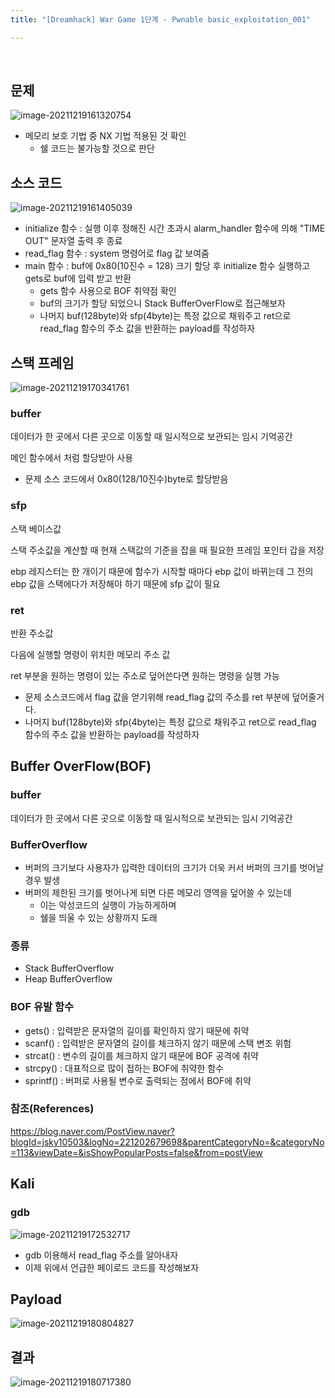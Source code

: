 ```yaml
---
title: "[Dreamhack] War Game 1단계 - Pwnable basic_exploitation_001"

---
```


<br>

## 문제

![image-20211219161320754](image-20211219161320754.png)

- 메모리 보호 기법 중 NX 기법 적용된 것 확인
  - 쉘 코드는 불가능할 것으로 판단



## 소스 코드

![image-20211219161405039](image-20211219161405039.png)

- initialize 함수 : 실행 이후 정해진 시간 초과시 alarm_handler 함수에 의해  "TIME OUT" 문자열 출력 후 종료 
- read_flag 함수 : system 명령어로 flag 값 보여줌
- main 함수 : buf에 0x80(10진수 = 128) 크기 할당 후 initialize 함수 실행하고 gets로 buf에 입력 받고 반환
  - gets 함수 사용으로 BOF 취약점 확인
  - buf의 크기가 할당 되었으니 Stack BufferOverFlow로 접근해보자
  - 나머지 buf(128byte)와 sfp(4byte)는 특정 값으로 채워주고 ret으로 read_flag 함수의 주소 값을 반환하는 payload를 작성하자



## 스택 프레임

![image-20211219170341761](image-20211219170341761.png)

### buffer

데이터가 한 곳에서 다른 곳으로 이동할 때 일시적으로 보관되는 임시 기억공간

메인 함수에서 처럼 할당받아 사용

- 문제 소스 코드에서 0x80(128/10진수)byte로 할당받음

### sfp

스택 베이스값

스택 주소값을 계산할 때 현재 스택값의 기준을 잡을 때 필요한 프레임 포인터 갑을 저장

ebp 레지스터는 한 개이기 때문에 함수가 시작할 때마다 ebp 값이 바뀌는데 그 전의 ebp 값을 스택에다가 저장해야 하기 때문에 sfp 값이 필요

### ret 

반환 주소값

다음에 실행할 명령이 위치한 메모리 주소 값

ret 부분을 원하는 명령이 있는 주소로 덮어쓴다면 원하는 명령을 실행 가능

- 문제 소스코드에서 flag 값을 얻기위해 read_flag 값의 주소를 ret 부분에 덮어줄거다.
- 나머지 buf(128byte)와 sfp(4byte)는 특정 값으로 채워주고 ret으로 read_flag 함수의 주소 값을 반환하는 payload를 작성하자



## Buffer OverFlow(BOF)

### buffer 

데이터가 한 곳에서 다른 곳으로 이동할 때 일시적으로 보관되는 임시 기억공간

### BufferOverflow

- 버퍼의 크기보다 사용자가 입력한 데이터의 크기가 더욱 커서 버퍼의 크기를 벗어날 경우 발생
- 버퍼의 제한된 크기를 벗어나게 되면 다른 메모리 영역을 덮어쓸 수 있는데
  - 이는 악성코드의 실행이 가능하게하며
  - 쉘을 띄울 수 있는 상황까지 도래

### 종류

- Stack BufferOverflow
- Heap BufferOverflow

### BOF 유발 함수

- gets() : 입력받은 문자열의 길이를 확인하지 않기 때문에 취약
- scanf() : 입력받은 문자열의 길이를 체크하지 않기 때문에 스택 변조 위험
- strcat() : 변수의 길이를 체크하지 않기 때문에 BOF 공격에 취약
- strcpy() : 대표적으로 많이 접하는 BOF에 취약한 함수
- sprintf() : 버퍼로 사용될 변수로 출력되는 점에서 BOF에 취약

### 참조(References)

https://blog.naver.com/PostView.naver?blogId=jsky10503&logNo=221202679698&parentCategoryNo=&categoryNo=113&viewDate=&isShowPopularPosts=false&from=postView



## Kali

### gdb

![image-20211219172532717](image-20211219172532717.png)

- gdb 이용해서 read_flag 주소를 알아내자	
- 이제 위에서 언급한 페이로드 코드를 작성해보자



## Payload

![image-20211219180804827](image-20211219180804827.png)



## 결과

![image-20211219180717380](image-20211219180717380.png)
